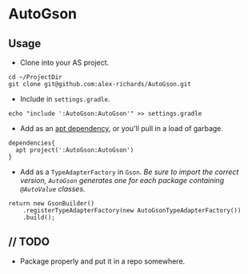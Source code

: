 AutoGson
========

Usage
-----

* Clone into your AS project.
```
cd ~/ProjectDir
git clone git@github.com:alex-richards/AutoGson.git
```
* Include in `settings.gradle`.
```
echo "include ':AutoGson:AutoGson'" >> settings.gradle
```
* Add as an [apt dependency][1], or you'll pull in a load of garbage.
```
dependencies{
  apt project(':AutoGson:AutoGson')
}
```
* Add as a `TypeAdapterFactory` in `Gson`. _Be sure to import the correct version, `AutoGson` generates one for each package containing `@AutoValue` classes._
```
return new GsonBuilder()
    .registerTypeAdapterFactory(new AutoGsonTypeAdapterFactory())
    .build();
```

// TODO
-------

* Package properly and put it in a repo somewhere.

[1]: https://bitbucket.org/hvisser/android-apt
